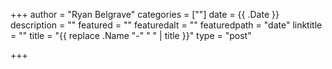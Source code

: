 +++
author = "Ryan Belgrave"
categories = [""]
date = {{ .Date }}
description = ""
featured = ""
featuredalt = ""
featuredpath = "date"
linktitle = ""
title = "{{ replace .Name "-" " " | title }}"
type = "post"

+++
